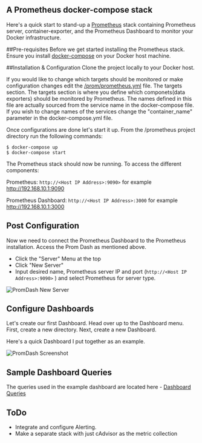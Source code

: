 ## A Prometheus docker-compose stack
Here's a quick start to stand-up a [Prometheus](http://prometheus.io/) stack containing Prometheus server, container-exporter, and the Prometheus Dashboard to monitor your Docker infrastructure.

##Pre-requisites
Before we get started installing the Prometheus stack. Ensure you install [docker-compose](https://docs.docker.com/compose/install/) on your Docker host machine.

##Installation & Configuration
Clone the project locally to your Docker host. 

If you would like to change which targets should be monitored or make configuration changes edit the [/prom/prometheus.yml](https://github.com/vegasbrianc/prometheus/blob/master/prom/prometheus.yml#L30) file. The targets section. The targets section is where you define which componets(data exporters) should be monitored by Prometheus. The names defined in this file are actually sourced from the service name in the docker-compose file. If you wish to change names of the services change the "container_name" parameter in the docker-compose.yml file. 

Once configurations are done let's start it up. From the /prometheus project directory run the following commands:

    $ docker-compose up
    $ docker-compose start

The Prometheus stack should now be running. To access the different components:

Prometheus: `http://<Host IP Address>:9090>` for example http://192.168.10.1:9090

Prometheus Dashboard: `http://<Host IP Address>:3000` for example http://192.168.10.1:3000

## Post Configuration
Now we need to connect the Prometheus Dashboard to the Prometheus installation. Access the Prom Dash as mentioned above. 
* Click the "Server" Menu at the top
* Click "New Server"
* Input desired name, Prometheus server IP and port (`http://<Host IP Address>:9090>` ) and select Prometheus for server type.

![PromDash New Server](https://github.com/vegasbrianc/prometheus/blob/master/New_server.png)

## Configure Dashboards
Let's create our first Dashboard. Head over up to the Dashboard menu. First, create a new directory. Next, create a new Dashboard.

Here's a quick Dashboard I put together as an example.

![PromDash Screenshot](https://github.com/vegasbrianc/prometheus/blob/master/Dashboard_example.png)

## Sample Dashboard Queries
The queries used in the example dashboard are located here - [Dashboard Queries](https://github.com/vegasbrianc/prometheus/blob/master/dashboard_queries.txt)

## ToDo
* Integrate and configure Alerting.
* Make a separate stack with just cAdvisor as the metric collection
 

